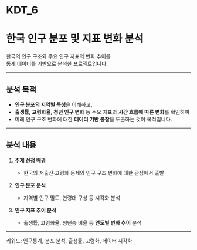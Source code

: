 # KDT_6

# 한국 인구 분포 및 지표 변화 분석

한국의 인구 구조와 주요 인구 지표의 변화 추이를  
통계 데이터를 기반으로 분석한 프로젝트입니다.

---

## 분석 목적

- **인구 분포의 지역별 특성**을 이해하고,
- **출생률, 고령화율, 청년 인구 변화** 등 주요 지표의 **시간 흐름에 따른 변화**를 확인하여
- 미래 인구 구조 변화에 대한 **데이터 기반 통찰**을 도출하는 것이 목적입니다.

---

## 분석 내용

1. **주제 선정 배경**
   - 한국의 저출산·고령화 문제와 인구 구조 변화에 대한 관심에서 출발

2. **인구 분포 분석**
   - 지역별 인구 밀도, 연령대 구성 등 시각화 분석

3. **인구 지표 추이 분석**
   - 출생률, 고령화율, 청년층 비율 등 **연도별 변화 추이** 분석

---

키워드: 인구통계, 분포 분석, 출생률, 고령화, 데이터 시각화
